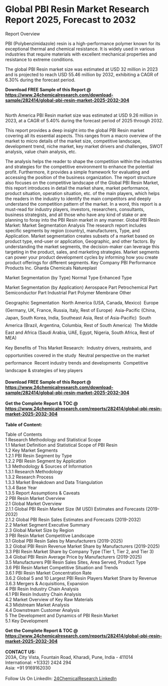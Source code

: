 <h1>Global PBI Resin Market Research Report 2025, Forecast to 2032</h1><p>Report Overview</p><p>
PBI (Polybenzimidazole) resin is a high-performance polymer known for its exceptional thermal and chemical resistance. It is widely used in various industries that require materials with excellent mechanical properties and resistance to extreme conditions.</p><p>
The global PBI Resin market size was estimated at USD 32 million in 2023 and is projected to reach USD 55.46 million by 2032, exhibiting a CAGR of 6.30% during the forecast period.</p><div><b>Download FREE Sample of this Report @ 
            <a href="https://www.24chemicalresearch.com/download-sample/282414/global-pbi-resin-market-2025-2032-304">
            https://www.24chemicalresearch.com/download-sample/282414/global-pbi-resin-market-2025-2032-304</a></b></div><br><p>
North America PBI Resin market size was estimated at USD 9.26 million in 2023, at a CAGR of 5.40% during the forecast period of 2025 through 2032.</p><p>
This report provides a deep insight into the global PBI Resin market covering all its essential aspects. This ranges from a macro overview of the market to micro details of the market size, competitive landscape, development trend, niche market, key market drivers and challenges, SWOT analysis, value chain analysis, etc.</p><p>
The analysis helps the reader to shape the competition within the industries and strategies for the competitive environment to enhance the potential profit. Furthermore, it provides a simple framework for evaluating and accessing the position of the business organization. The report structure also focuses on the competitive landscape of the Global PBI Resin Market, this report introduces in detail the market share, market performance, product situation, operation situation, etc. of the main players, which helps the readers in the industry to identify the main competitors and deeply understand the competition pattern of the market.
In a word, this report is a must-read for industry players, investors, researchers, consultants, business strategists, and all those who have any kind of stake or are planning to foray into the PBI Resin market in any manner.
Global PBI Resin Market: Market Segmentation Analysis
The research report includes specific segments by region (country), manufacturers, Type, and Application. Market segmentation creates subsets of a market based on product type, end-user or application, Geographic, and other factors. By understanding the market segments, the decision-maker can leverage this targeting in the product, sales, and marketing strategies. Market segments can power your product development cycles by informing how you create product offerings for different segments.
Key Company
PBI Performance Products
Inc.
Gharda Chemicals
Natureplast</p><p>
Market Segmentation (by Type)
Normal Type
Enhanced Type</p><p>
Market Segmentation (by Application)
Aerospace Part
Petrochemical Part
Semiconductor Part
Industrial Part
Polymer Membrane
Other</p><p>
Geographic Segmentation
 North America (USA, Canada, Mexico)
 Europe (Germany, UK, France, Russia, Italy, Rest of Europe)
 Asia-Pacific (China, Japan, South Korea, India, Southeast Asia, Rest of Asia-Pacific)
 South America (Brazil, Argentina, Columbia, Rest of South America)
 The Middle East and Africa (Saudi Arabia, UAE, Egypt, Nigeria, South Africa, Rest of MEA)</p><p>
Key Benefits of This Market Research:
 Industry drivers, restraints, and opportunities covered in the study
 Neutral perspective on the market performance
 Recent industry trends and developments
 Competitive landscape &amp; strategies of key players
</p><div><b>Download FREE Sample of this Report @ 
            <a href="https://www.24chemicalresearch.com/download-sample/282414/global-pbi-resin-market-2025-2032-304">
            https://www.24chemicalresearch.com/download-sample/282414/global-pbi-resin-market-2025-2032-304</a></b></div><br><div><b>Get the Complete Report & TOC @ 
            <a href="https://www.24chemicalresearch.com/reports/282414/global-pbi-resin-market-2025-2032-304">
            https://www.24chemicalresearch.com/reports/282414/global-pbi-resin-market-2025-2032-304</a></b></div><br>
            <b>Table of Content:</b><p>Table of Contents<br />
1 Research Methodology and Statistical Scope<br />
1.1 Market Definition and Statistical Scope of PBI Resin<br />
1.2 Key Market Segments<br />
1.2.1 PBI Resin Segment by Type<br />
1.2.2 PBI Resin Segment by Application<br />
1.3 Methodology & Sources of Information<br />
1.3.1 Research Methodology<br />
1.3.2 Research Process<br />
1.3.3 Market Breakdown and Data Triangulation<br />
1.3.4 Base Year<br />
1.3.5 Report Assumptions & Caveats<br />
2 PBI Resin Market Overview<br />
2.1 Global Market Overview<br />
2.1.1 Global PBI Resin Market Size (M USD) Estimates and Forecasts (2019-2032)<br />
2.1.2 Global PBI Resin Sales Estimates and Forecasts (2019-2032)<br />
2.2 Market Segment Executive Summary<br />
2.3 Global Market Size by Region<br />
3 PBI Resin Market Competitive Landscape<br />
3.1 Global PBI Resin Sales by Manufacturers (2019-2025)<br />
3.2 Global PBI Resin Revenue Market Share by Manufacturers (2019-2025)<br />
3.3 PBI Resin Market Share by Company Type (Tier 1, Tier 2, and Tier 3)<br />
3.4 Global PBI Resin Average Price by Manufacturers (2019-2025)<br />
3.5 Manufacturers PBI Resin Sales Sites, Area Served, Product Type<br />
3.6 PBI Resin Market Competitive Situation and Trends<br />
3.6.1 PBI Resin Market Concentration Rate<br />
3.6.2 Global 5 and 10 Largest PBI Resin Players Market Share by Revenue<br />
3.6.3 Mergers & Acquisitions, Expansion<br />
4 PBI Resin Industry Chain Analysis<br />
4.1 PBI Resin Industry Chain Analysis<br />
4.2 Market Overview of Key Raw Materials<br />
4.3 Midstream Market Analysis<br />
4.4 Downstream Customer Analysis<br />
5 The Development and Dynamics of PBI Resin Market <br />
5.1 Key Development</p><div><b>Get the Complete Report & TOC @ 
            <a href="https://www.24chemicalresearch.com/reports/282414/global-pbi-resin-market-2025-2032-304">
            https://www.24chemicalresearch.com/reports/282414/global-pbi-resin-market-2025-2032-304</a></b></div><br><b>CONTACT US:</b><br>
            203A, City Vista, Fountain Road, Kharadi, Pune, India - 411014<br>
            International: +1(332) 2424 294<br>
            Asia: +91 9169162030 <br><br>
            Follow Us On LinkedIn: <a href="https://www.linkedin.com/company/24chemicalresearch/">24ChemicalResearch LinkedIn</a>